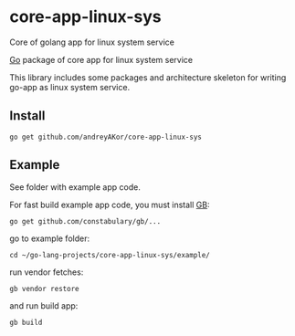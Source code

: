 # core-app-linux-sys
Core of golang app for linux system service

[Go](http://golang.org) package of сore app for linux system service

This library includes some packages and architecture skeleton for writing go-app as linux system service.

Install
-------

    go get github.com/andreyAKor/core-app-linux-sys

Example
-------

See folder with example app code.

For fast build example app code, you must install [GB](https://github.com/constabulary/gb/):

```
go get github.com/constabulary/gb/...
```

go to example folder:

```
cd ~/go-lang-projects/core-app-linux-sys/example/
```

run vendor fetches:
```
gb vendor restore
```

and run build app:
```
gb build
```
